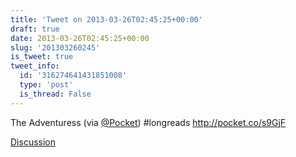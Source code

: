 ```yaml
---
title: 'Tweet on 2013-03-26T02:45:25+00:00'
draft: true
date: 2013-03-26T02:45:25+00:00
slug: '201303260245'
is_tweet: true
tweet_info:
  id: '316274641431851008'
  type: 'post'
  is_thread: False
---
```




The Adventuress (via [@Pocket](https://x.com/Pocket)) #longreads <http://pocket.co/s9GjF>

[Discussion](https://x.com/sytelus/status/316274641431851008)
